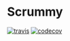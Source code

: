 # Scrummy

[![travis](https://travis-ci.org/fourkitchens/scrummy-server.svg)](https://travis-ci.org/fourkitchens/scrummy-server/)
[![codecov](https://codecov.io/gh/fourkitchens/scrummy-server/branch/master/graph/badge.svg)](https://codecov.io/gh/fourkitchens/scrummy-server)
